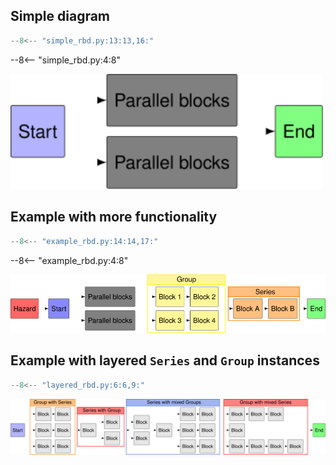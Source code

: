 ## Simple diagram
```python linenums="1"
--8<-- "simple_rbd.py:13:13,16:"
```

--8<-- "simple_rbd.py:4:8"

<img width="500" src='examples/simple_RBD.svg'/>


## Example with more functionality

```python linenums="1"
--8<-- "example_rbd.py:14:14,17:"
```

--8<-- "example_rbd.py:4:8"

<img width="1000" src='examples/example_RBD.svg'/>


## Example with layered `Series` and `Group` instances

```python linenums="1"
--8<-- "layered_rbd.py:6:6,9:"
```

<img width="1200" src='examples/layered_RBD.svg'/>
